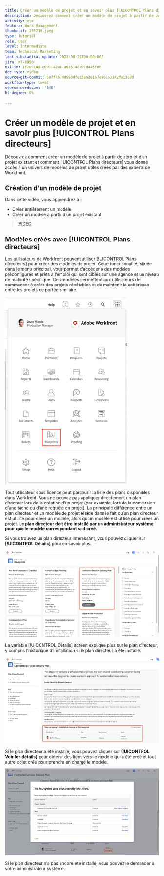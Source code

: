 ```yaml
---
title: Créer un modèle de projet et en savoir plus [!UICONTROL Plans directeurs]
description: Découvrez comment créer un modèle de projet à partir de zéro et d’un projet existant et comment [!UICONTROL Plans directeurs] vous donne accès à un univers de modèles de projet utiles créés par des experts de Workfront.
activity: use
feature: Work Management
thumbnail: 335210.jpeg
type: Tutorial
role: User
level: Intermediate
team: Technical Marketing
last-substantial-update: 2023-08-31T00:00:00Z
jira: KT-8950
exl-id: 1f706148-c001-42a8-a675-48e91d445f0b
doc-type: video
source-git-commit: 507f4b74d990dfe13ea2e167e90663142fa13e9d
workflow-type: tm+mt
source-wordcount: '345'
ht-degree: 0%

---
```


# Créer un modèle de projet et en savoir plus [!UICONTROL Plans directeurs]

Découvrez comment créer un modèle de projet à partir de zéro et d’un projet existant et comment [!UICONTROL Plans directeurs] vous donne accès à un univers de modèles de projet utiles créés par des experts de Workfront.

## Création d’un modèle de projet

Dans cette vidéo, vous apprendrez à :

* Créer entièrement un modèle
* Créer un modèle à partir d’un projet existant

>[!VIDEO](https://video.tv.adobe.com/v/335210/?quality=12&learn=on)

## Modèles créés avec [!UICONTROL Plans directeurs]

Les utilisateurs de Workfront peuvent utiliser [!UICONTROL Plans directeurs] pour créer des modèles de projet. Cette fonctionnalité, située dans le menu principal, vous permet d’accéder à des modèles préconfigurés et prêts à l’emploi qui sont ciblés sur une agence et un niveau de maturité spécifique. Ces modèles permettent aux utilisateurs de commencer à créer des projets répétables et de maintenir la cohérence entre les projets de portée similaire.

![Plans directeurs dans le menu principal](assets/pt-blueprints-01.png)

Tout utilisateur sous licence peut parcourir la liste des plans disponibles dans Workfront. Vous ne pouvez pas appliquer directement un plan directeur lors de la création d’un projet (par exemple, lors de la conversion d’une tâche ou d’une requête en projet). La principale différence entre un plan directeur et un modèle de projet réside dans le fait qu’un plan directeur est utilisé pour créer un modèle, alors qu’un modèle est utilisé pour créer un projet. **Le plan directeur doit être installé par un administrateur système pour que le modèle correspondant soit créé.**

Si vous trouvez un plan directeur intéressant, vous pouvez cliquer sur **[!UICONTROL Détails]** pour en savoir plus.

![Liste des plans directeurs](assets/pt-blueprints-02.png)

La variable [!UICONTROL Détails] screen explique plus sur le plan directeur, y compris l’historique d’installation si le plan directeur a été installé.

![Détails sur l’utilisation d’un plan directeur](assets/pt-blueprints-03.png)

Si le plan directeur a été installé, vous pouvez cliquer sur **[!UICONTROL Voir les détails]** pour obtenir des liens vers le modèle qui a été créé et tout autre objet créé pour prendre en charge le modèle.

![Détails sur l’installation d’un plan directeur](assets/pt-blueprints-04.png)

Si le plan directeur n’a pas encore été installé, vous pouvez le demander à votre administrateur système.
